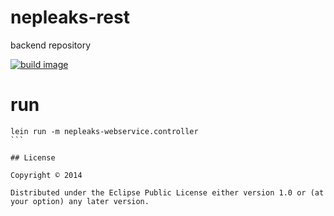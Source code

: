 # nepleaks-rest

backend repository

[![build image](https://circleci.com/gh/iPrayag/nepleaks.png?circle-token=1a0988f71f3ce75693aa5ee912aba29fe0b1652e)](https://circleci.com/gh/iPrayag/nepleaks.png?circle-token=1a0988f71f3ce75693aa5ee912aba29fe0b1652e)

# run

````
lein run -m nepleaks-webservice.controller
```

## License

Copyright © 2014

Distributed under the Eclipse Public License either version 1.0 or (at
your option) any later version.
